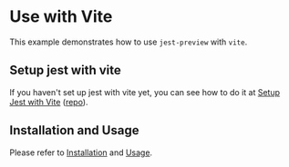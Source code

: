 # Use with Vite

This example demonstrates how to use `jest-preview` with `vite`.

## Setup jest with vite

If you haven't set up jest with vite yet, you can see how to do it at [Setup Jest with Vite](https://hung.dev/jest-vite) ([repo](https://github.com/nvh95/jest-with-vite)).

## Installation and Usage

Please refer to [Installation](../../README.md#installation) and [Usage](../../README.md#usage).
